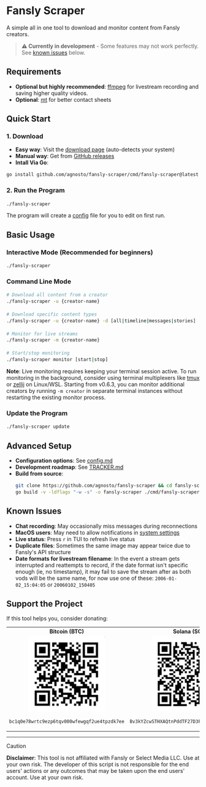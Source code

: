 # Fansly Scraper

A simple all in one tool to download and monitor content from Fansly creators.

> **⚠️ Currently in development** - Some features may not work perfectly. See [known issues](#known-issues) below.


## Requirements

- **Optional but highly recommended**: [ffmpeg](https://ffmpeg.org/) for livestream recording and saving higher quality videos.
- **Optional**: [mt](https://github.com/mutschler/mt) for better contact sheets

## Quick Start

### 1. Download
- **Easy way**: Visit the [download page](https://agnosto.github.io/projects/fansly-scraper/) (auto-detects your system)
- **Manual way**: Get from [GitHub releases](https://github.com/agnosto/fansly-scraper/releases)
- **Intall Via Go**: 
```bash
go install github.com/agnosto/fansly-scraper/cmd/fansly-scraper@latest
```

### 2. Run the Program
```bash
./fansly-scraper
```

The program will create a [config](./config.md#location) file for you to edit on first run.

## Basic Usage

### Interactive Mode (Recommended for beginners)
```bash
./fansly-scraper
```

### Command Line Mode
```bash
# Download all content from a creator
./fansly-scraper -u {creator-name}

# Download specific content types
./fansly-scraper -u {creator-name} -d [all|timeline|messages|stories]

# Monitor for live streams
./fansly-scraper -m {creator-name}

# Start/stop monitoring
./fansly-scraper monitor [start|stop]
```

**Note**: Live monitoring requires keeping your terminal session active. To run monitoring in the background, consider using terminal multiplexers like [tmux](https://github.com/tmux/tmux/wiki) or [zellij](https://github.com/zellij-org/zellij) on Linux/WSL. Starting from v0.6.3, you can monitor additional creators by running `-m creator` in separate terminal instances without restarting the existing monitor process.

### Update the Program
```bash
./fansly-scraper update
```

## Advanced Setup

- **Configuration options**: See [config.md](./config.md)
- **Development roadmap**: See [TRACKER.md](./TRACKER.md)
- **Build from source**:
  ```bash
  git clone https://github.com/agnosto/fansly-scraper && cd fansly-scraper
  go build -v -ldflags "-w -s" -o fansly-scraper ./cmd/fansly-scraper
  ```

## Known Issues

- **Chat recording**: May occasionally miss messages during reconnections
- **MacOS users**: May need to allow notifications in [system settings](https://github.com/gen2brain/beeep/issues/67#issuecomment-2646474049)
- **Live status**: Press `r` in TUI to refresh live status
- **Duplicate files**: Sometimes the same image may appear twice due to Fansly's API structure
- **Date formats for livestream filename**: In the event a stream gets interrupted and reattempts to record, if the date format isn't specific enough (ie, no timestamp), it may fail to save the stream after as both vods will be the same name, for now use one of these: `2006-01-02_15:04:05` or `20060102_150405`

## Support the Project

If this tool helps you, consider donating:

<table>
  <tr>
    <td align="center"><strong>Bitcoin (BTC)</strong></td>
    <td align="center"><strong>Solana (SOL)</strong></td>
  </tr>
  <tr>
    <td align="center">
      <img src="./assets/btc_qr.png" alt="Bitcoin QR Code" width="200"/>
      <p><code>bc1q0e78wrtc9ezp6tqv000wfewgqf2ue4tpzdk7ee</code></p>
    </td>
    <td align="center">
      <img src="./assets/sol_qr.png" alt="Solana QR Code" width="200"/>
      <p><code>Bv3kYZcwSTHXAQtnPddTF27D3F6Gc29v2MfFLqmGF6Gf</code></p>
    </td>
  </tr>
</table>

---

> [!CAUTION]
> **Disclaimer**: This tool is not affiliated with Fansly or Select Media LLC. Use at your own risk. The developer of this script is not responsible for the end users' actions or any outcomes that may be taken upon the end users' account. Use at your own risk.

